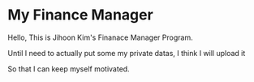 # My Finance Manager

Hello, This is Jihoon Kim's Finanace Manager Program.

Until I need to actually put some my private datas, I think I will upload it

So that I can keep myself motivated.